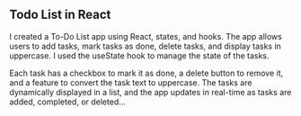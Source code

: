 ## Todo List in React 

I created a To-Do List app using React, states, and hooks. The app allows users to add tasks, mark tasks as done, delete tasks, and display tasks in uppercase. I used the useState hook to manage the state of the tasks. 

Each task has a checkbox to mark it as done, a delete button to remove it, and a feature to convert the task text to uppercase. The tasks are dynamically displayed in a list, and the app updates in real-time as tasks are added, completed, or deleted...
